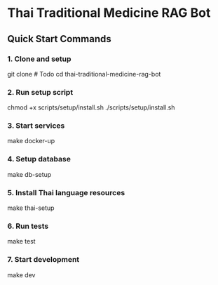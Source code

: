 # Thai Traditional Medicine RAG Bot

## Quick Start Commands

### 1. Clone and setup
git clone # Todo
cd thai-traditional-medicine-rag-bot

### 2. Run setup script
chmod +x scripts/setup/install.sh
./scripts/setup/install.sh

### 3. Start services
make docker-up

### 4. Setup database
make db-setup

### 5. Install Thai language resources
make thai-setup

### 6. Run tests
make test

### 7. Start development
make dev